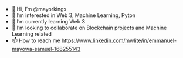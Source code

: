 - 👋 Hi, I’m @mayorkingx
- 👀 I’m interested in Web 3, Machine Learning, Pyton
- 🌱 I’m currently learning Web 3 
- 💞️ I’m looking to collaborate on Blockchain projects and Machine Learning related 
- 📫 How to reach me https://www.linkedin.com/mwlite/in/emmanuel-mayowa-samuel-168255143

<!---
mayorkingx/mayorkingx is a ✨ special ✨ repository because its `README.md` (this file) appears on your GitHub profile.
You can click the Preview link to take a look at your changes.
--->
